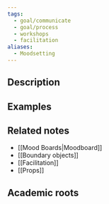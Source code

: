 ```yaml
---
tags:
  - goal/communicate
  - goal/process
  - workshops
  - facilitation
aliases:
  - Moodsetting
---
```


## Description


## Examples 


## Related notes 
- [[Mood Boards|Moodboard]]
- [[Boundary objects]]
- [[Facilitation]]
- [[Props]]

## Academic roots
